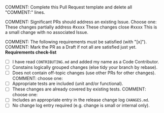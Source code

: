 COMMENT: Complete this Pull Request template and delete all "COMMENT:" lines.

COMMENT: Significant PRs should address an existing Issue. Choose one:
These changes partially address #xxxx
These changes close #xxxx
This is a small change with no associated Issue.

COMMENT: The following requirements must be satisfied (with "[x]").
COMMENT: Mark the PR as a Draft if not all are satisfied just yet.
**Requirements check-list**
- [ ] I have read `CONTRIBUTING.md` and added my name as a Code Contributor.
- [ ] Constains logically grouped changes (else tidy your branch by rebase).
- [ ] Does not contain off-topic changes (use other PRs for other changes).
COMMENT: choose one:
- [ ] Appropriate tests are included (unit and/or functional).
- [ ] These changes are already covered by existing tests.
COMMENT: choose one:
- [ ] Includes an appropriate entry in the release change log `CHANGES.md`.
- [ ] No change log entry required (e.g. change is small or internal only).
